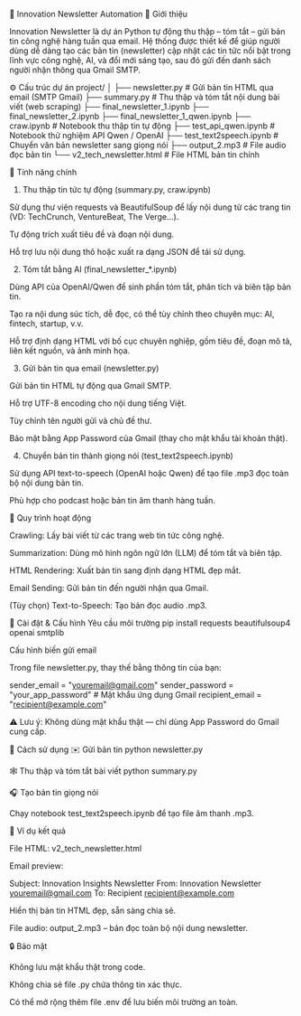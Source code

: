 📰 Innovation Newsletter Automation
📘 Giới thiệu

Innovation Newsletter là dự án Python tự động thu thập – tóm tắt – gửi bản tin công nghệ hàng tuần qua email.
Hệ thống được thiết kế để giúp người dùng dễ dàng tạo các bản tin (newsletter) cập nhật các tin tức nổi bật trong lĩnh vực công nghệ, AI, và đổi mới sáng tạo, sau đó gửi đến danh sách người nhận thông qua Gmail SMTP.

⚙️ Cấu trúc dự án
project/
│
├── newsletter.py         # Gửi bản tin HTML qua email (SMTP Gmail)
├── summary.py            # Thu thập và tóm tắt nội dung bài viết (web scraping)
├── final_newsletter_1.ipynb
├── final_newsletter_2.ipynb
├── final_newsletter_1_qwen.ipynb
├── craw.ipynb            # Notebook thu thập tin tự động
├── test_api_qwen.ipynb   # Notebook thử nghiệm API Qwen / OpenAI
├── test_text2speech.ipynb # Chuyển văn bản newsletter sang giọng nói
├── output_2.mp3          # File audio đọc bản tin
└── v2_tech_newsletter.html # File HTML bản tin chính

🚀 Tính năng chính
1. Thu thập tin tức tự động (summary.py, craw.ipynb)

Sử dụng thư viện requests và BeautifulSoup để lấy nội dung từ các trang tin (VD: TechCrunch, VentureBeat, The Verge…).

Tự động trích xuất tiêu đề và đoạn nội dung.

Hỗ trợ lưu nội dung thô hoặc xuất ra dạng JSON để tái sử dụng.

2. Tóm tắt bằng AI (final_newsletter_*.ipynb)

Dùng API của OpenAI/Qwen để sinh phần tóm tắt, phân tích và biên tập bản tin.

Tạo ra nội dung súc tích, dễ đọc, có thể tùy chỉnh theo chuyên mục: AI, fintech, startup, v.v.

Hỗ trợ định dạng HTML với bố cục chuyên nghiệp, gồm tiêu đề, đoạn mô tả, liên kết nguồn, và ảnh minh họa.

3. Gửi bản tin qua email (newsletter.py)

Gửi bản tin HTML tự động qua Gmail SMTP.

Hỗ trợ UTF-8 encoding cho nội dung tiếng Việt.

Tùy chỉnh tên người gửi và chủ đề thư.

Bảo mật bằng App Password của Gmail (thay cho mật khẩu tài khoản thật).

4. Chuyển bản tin thành giọng nói (test_text2speech.ipynb)

Sử dụng API text-to-speech (OpenAI hoặc Qwen) để tạo file .mp3 đọc toàn bộ nội dung bản tin.

Phù hợp cho podcast hoặc bản tin âm thanh hàng tuần.

🧠 Quy trình hoạt động

Crawling: Lấy bài viết từ các trang web tin tức công nghệ.

Summarization: Dùng mô hình ngôn ngữ lớn (LLM) để tóm tắt và biên tập.

HTML Rendering: Xuất bản tin sang định dạng HTML đẹp mắt.

Email Sending: Gửi bản tin đến người nhận qua Gmail.

(Tùy chọn) Text-to-Speech: Tạo bản đọc audio .mp3.

🧩 Cài đặt & Cấu hình
Yêu cầu môi trường
pip install requests beautifulsoup4 openai smtplib

Cấu hình biến gửi email

Trong file newsletter.py, thay thế bằng thông tin của bạn:

sender_email = "youremail@gmail.com"
sender_password = "your_app_password"  # Mật khẩu ứng dụng Gmail
recipient_email = "recipient@example.com"


⚠️ Lưu ý: Không dùng mật khẩu thật — chỉ dùng App Password do Gmail cung cấp.

📨 Cách sử dụng
✉️ Gửi bản tin
python newsletter.py

🕸️ Thu thập và tóm tắt bài viết
python summary.py

🎧 Tạo bản tin giọng nói

Chạy notebook test_text2speech.ipynb để tạo file âm thanh .mp3.

📂 Ví dụ kết quả

File HTML: v2_tech_newsletter.html

Email preview:

Subject: Innovation Insights Newsletter
From: Innovation Newsletter <youremail@gmail.com>
To: Recipient <recipient@example.com>


Hiển thị bản tin HTML đẹp, sẵn sàng chia sẻ.

File audio: output_2.mp3 – bản đọc toàn bộ nội dung newsletter.

🔒 Bảo mật

Không lưu mật khẩu thật trong code.

Không chia sẻ file .py chứa thông tin xác thực.

Có thể mở rộng thêm file .env để lưu biến môi trường an toàn.
